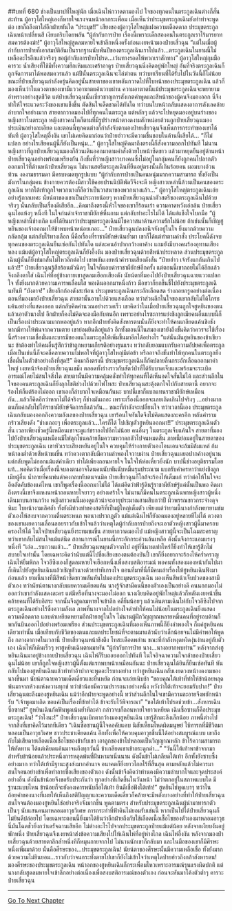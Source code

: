 ##บทที่ 680 ช่างเป็นบาปที่ใหญ่นัก
เมื่อเฉินไห่กวาดตามองไป ใจของทุกคนในตระกูลเฉินต่างก็สั่นสะท้าน ผู้อาวุโสใหญ่เองก็หายใจแรงจนหน้าอกกระเพื่อม เมื่อเห็นว่าประมุขตระกูลเฉินยังทำท่าจะพูดต่อ เขาก็ถลึงตาใส่อีกฝ่ายทันใด
“ประมุข!!” เสียงของผู้อาวุโสใหญ่แฝงความเดือดดาล ประมุขตระกูลเฉินหน้าเปลี่ยนสี เงียบกริบโดยพลัน
“ผู้กำกับการป๋าย เรื่องนี้เพราะเด็กสองคนในตระกูลเราไร้มารยาท สมควรต้องฆ่า!” ผู้อาวุโสใหญ่สูดลมหายใจเข้าลึกหนึ่งครั้งก่อนเงยหน้ามองป๋ายเสี่วฉุน
“แต่ในเมื่อผู้กำกับการป๋ายก็เอาสมบัติอันเป็นรากฐานนับพันปีของตระกูลเฉินเราไปแล้ว...ตระกูลเฉินในยามนี้ไม่เหลืออะไรอีกแล้วจริงๆ ขอผู้กำกับการป๋ายโปรด...เว้นทางรอดให้พวกเราสักทาง” ผู้อาวุโสใหญ่กุมมือคารวะ น้ำเสียงที่ใช้มีทั้งความฮึกเหิมและเศร้าอาดูร
ป๋ายเสี่ยวฉุนนิ่งคิดอยู่พักใหญ่ อันที่จริงตระกูลเฉินก็ถูกจัดการมาได้พอสมควรแล้ว แม้ปีนั้นตระกูลเฉินจะไล่ฆ่าตน ทว่าบทเรียนที่ได้รับไปในวันนี้ก็ไม่น้อย ขณะที่ป๋ายเสี่ยวฉุนกำลังครุ่นคิดอยู่นั้นสายตาของเขาพลันกวาดไปที่ใบหน้าของประมุขตระกูลเฉิน แล้วก็มองเห็นว่าในดวงตาของเขามีแววอาฆาตแค้นวาบผ่าน
ความอาฆาตนี้แม้ประมุขตระกูลเฉินจะพยายามอำพรางอย่างสุดชีวิต แต่ป๋ายเสี่ยวฉุนนั้นเชี่ยวชาญการสังเกตคำพูดและสีหน้าของผู้คนจึงมองออก นี่จึงทำให้ใจระแวดระวังของเขาแข็งขึ้น ตัดสินใจเด็ดขาดได้ทันใด ทว่าบนใบหน้ากลับแสดงอาการลังเลคล้ายลำบากใจอย่างมาก สายตากวาดมองไปที่ทุกคนในตระกูล แต่หลักๆ แล้วจะไปหยุดมองอยู่บนร่างของหญิงสาวในตระกูล
หญิงสาวคนใดก็ตามที่มีรูปร่างหน้าตางดงามสักหน่อยล้วนถูกป๋ายเสี่ยวฉุนมองประเมินอย่างละเอียด และตอนนี้ทุกคนต่างก็กำลังจับตามองป๋ายเสี่ยวฉุนจึงเห็นการกระทำของเขาได้ทันที ผู้อาวุโสใหญ่อึ้งงัน เขาไม่เคยคิดมาก่อนว่าป๋ายฮ่าวจะมีความชื่นชอบในด้านนี้เสียได้...
“ก็ไม่แปลก อย่างไรเสียคนผู้นี้ก็ยังเป็นหนุ่ม...” ผู้อาวุโสใหญ่คิดมาถึงตรงนี้ก็สั่งความออกไปทันที ไม่นานหญิงสาวที่ถูกป๋ายเสี่ยวฉุนมองก็ล้วนเดินออกมาตามคำสั่งด้วยใบหน้าซีดขาว แล้วมาหยุดยืนอยู่ด้านหน้าป๋ายเสี่ยวฉุนอย่างพร้อมเพรียงกัน
ถึงขั้นที่ว่าหญิงสาวบางคนซึ่งไม่อยู่ในกลุ่มคนก็ยังถูกคนไปลากตัวออกมาไว้ที่ด้านหน้าป๋ายเสี่ยวฉุน ไม่นานสตรีตระกูลเฉินที่ยืนอยู่ตรงนั้นก็เกินร้อยคน ผอมบางอ้วนท้วน งดงามธรรมดา มีครบหมดทุกรูปแบบ
“ผู้กำกับการป๋ายเป็นคนหนุ่มมากความสามารถ ทั้งยังเป็นมังกรในกลุ่มคน ข้างกายควรต้องมีสาวใช้คอยปรนนิบัติพัดวีจึงจะดี หญิงสาวเหล่านี้ล้วนเป็นคนของตระกูลเฉิน หากใต้เท้าถูกใจพวกนางก็ถือว่าเป็นวาสนาของพวกนางแล้ว...” ผู้อาวุโสใหญ่ตระกูลเฉินเอ่ยอย่างรู้กาลเทศะ นัยน์ตาของเขาเป็นประกายน้อยๆ หากป๋ายเสี่ยวฉุนนำตัวสตรีของตระกูลเฉินไปด้วยจริงๆ นั่นกลับเป็นเรื่องดีเสียอีก...คิดมาถึงตรงนี้หัวใจของเขาก็ร้อนเร่า ความคาดหวังเอ่อล้น
ป๋ายเสี่ยวฉุนไอแห้งๆ หนึ่งที ในใจก่นด่าเจ้าราชาผียักษ์หื่นกาม แต่กลับทำอะไรไม่ได้ ได้แต่แข็งใจโบกมือ
“ผู้หญิงเหล่านี้ช่างเถิด แต่ได้ยินมาว่าประมุขตระกูลเฉินมีโชควาสนาด้านความรักไม่น้อย ถ้าเช่นนั้นก็เชิญฮูหยินของเจ้าออกมาให้ข้าพบหน้าหน่อยเถอะ...” ป๋ายเสี่ยวฉุนปลงอนิจจังอยู่ในใจ ยิ่งมากด้วยความกลัดกลุ้ม แต่กลับไร้ทางเลือก นี่คือเรื่องที่ราชาผียักษ์เน้นย้ำมา เขาก็ได้แต่ทำตามคำสั่ง
ประโยคนี้ดังจบ ทุกคนของตระกูลเฉินยืนเซ่อกันไปทันใด แต่ละคนอ้าปากกว้างตาค้าง แถมยังมีบางคนร้องอุทานเสียงหลง แม้แต่ผู้อาวุโสใหญ่ตระกูลเฉินก็ยังอึ้งงัน มองป๋ายเสี่ยวฉุนด้วยสีหน้าประหลาด
ส่วนประมุขตระกูลเฉินผู้นั้นก็ยิ่งข่มกลั้นไม่ไหวอีกต่อไป เขาพลันเงยหน้าคำรามเสียงดังลั่น
“ป๋ายฮ่าว เจ้ารังแกกันเกินไปแล้ว!!”
ป๋ายเสี่ยวฉุนรู้สึกร้อนตัวนิดๆ ในใจก็แอบด่าราชาผียักษ์อีกครั้ง แต่ตอนนี้เขาถอยไม่ได้อีกแล้วจึงถลึงตาใส่ เฉินไห่ที่อยู่ข้างกายเขาสูดลมเฮือกเสียงดัง นัยน์ตาที่มองไปยังป๋ายเสี่ยวฉุนฉายแววแปลกใจ ทั้งยิ่งมากด้วยความเคารพเลื่อมใส พอเดินออกมาหนึ่งก้าว มือขวาก็ยกขึ้นชี้ไปยังประมุขตระกูลเฉินทันที
“บังอาจ!”
เสียงกึกก้องดังสะท้อน ประมุขตระกูลเฉินกระอักเลือดสด ร่างถอยกรูดอย่างต่อเนื่อง ตอนที่มองมายังป๋ายเสี่ยวฉุน สายตานั้นอาบไปด้วยแสงเลือด ทว่าส่วนลึกในใจของเขากลับไม่ได้โกรธแค้นอย่างที่แสดงออก แต่กลับคิดคำนวณอย่างรวดเร็ว เขาคิดว่าในเมื่อป๋ายเสี่ยวฉุนถูกใจฮูหยินของตนแล้วเอาตัวนางไป อีกฝ่ายก็คงไม่คิดจะลงมือกับตนอีก
เพราะอย่างไรซะการแย่งชิงลูกเมียคนอื่นแบบนี้ก็เป็นเรื่องน่าประณามมากพออยู่แล้ว หากอีกฝ่ายยังคิดสังหารตนนั่นก็ยิ่งจะทำให้คนเกลียดแค้นชิงชัง
หากมีทางให้พ้นจากความตาย เขาย่อมยินดีอยู่แล้ว อีกทั้งตอนนี้ในสมองเขายังถึงขั้นคิดว่าควรจะใช้เรื่องนี้สร้างความเชื่อมั่นและบารมีของตนในตระกูลให้เพิ่มขึ้นมาอีกได้อย่างไร
“แต่นั่นมันฮูหยินของข้าเชียวนะ ข้าต้องทำให้คนอื่นรู้สึกว่าข้าถูกหยามเกียรติอย่างรุนแรง ทว่ากลับยอมแบกรับความอัปยศเพื่อตระกูล เมื่อเป็นเช่นนี้ก็จะคลี่คลายความไม่พอใจที่ผู้อาวุโสใหญ่มีต่อข้า หรืออาจถึงขั้นทำให้ทุกคนในตระกูลยิ่งเชื่อมั่นในตัวข้าอย่างถึงที่สุด!!” คิดมาถึงตรงนี้ ประมุขตระกูลเฉินก็กัดปลายลิ้นกระอักเลือดออกมาคำใหญ่ เงยหน้าจ้องป๋ายเสี่ยวฉุนเขม็ง ตลอดทั้งร่างราวกับสัตว์ป่าที่ได้รับบาดเจ็บและพร้อมจะระเบิดอารมณ์โดยไม่สนใจสิ่งใด
สายตานั้นมีความคลุ้มคลั่งทำให้ทุกคนที่ได้เห็นอดใจสั่นไม่ได้ และส่วนลึกในใจของคนตระกูลเฉินก็ยิ่งลุกโชติช่วงไปด้วยไฟโทสะ
ป๋ายเสี่ยวฉุนสะดุ้งตกใจไปกับสายตานี้ อยากจะร้องไห้ก็แต่ร้องไม่ออก เขาเองก็ลำบากใจเหมือนกันนะ บาปนี้เขาก็แบกแทนราชาผียักษ์เหมือนกัน...แล้วก็คิดอีกว่าหากไม่ได้จริงๆ ก็ช่างมันเถอะ เพราะเรื่องนี้ออกจะเลยเถิดเกินไปจริงๆ ...อย่างมากตนก็แค่กลับไปให้ราชาผียักษ์จัดการก็แล้วกัน...
ขณะที่กำลังจะเปลี่ยนใจ ทว่าเวลานี้เอง ประมุขตระกูลเฉินกลับมองออกถึงความลังเลของป๋ายเสี่ยวฉุน เขาร้อนใจทันใดจึงไม่คิดแสดงละครอีก พลันคำรามกร้าวเสียงดัง
“ช่างเถอะๆ เพื่อตระกูลแล้ว...ใครก็ได้ ไปเชิญตัวฮูหยินออกมา!!” ประมุขตระกูลเฉินตัวสั่น เวลาเพียงชั่วครู่นี้เหมือนเขาจะดูแก่ชราลงไปอีกไม่น้อย คนอื่นๆ ในตระกูลเจ็บแค้นใจ สายตาที่มองไปยังป๋ายเสี่ยวฉุนเหมือนมีไฟลุกโชนคล้ายลืมความหวาดกลัวไปจนหมดสิ้น ภาพนี้ย่อมอยู่ในสายตาของประมุขตระกูลเฉิน เขาหัวเราะเสียงหยันอยู่ในใจ ควบคุมให้ร่างกายตัวเองโอนเอนจะล้มมิล้มแหล่ ก้มหน้าลงต่ำด้วยสีหน้าขมขื่น ทว่าดวงตากลับมีความลำพองใจวาบผ่าน
ป๋ายเสี่ยวฉุนเผยอปากค้างอยู่นานแต่กลับพูดไม่ออกแม้แต่คำเดียว ทำได้เพียงถอนหายใจ ในใจให้ห่อเหี่ยวยิ่งนัก บาปนี้ช่างอยุติธรรมโดยแท้...พอคิดว่าเมื่อเรื่องนี้จบลงตนอาจโดนคนนับพันนับหมื่นรุมประณาม แบกรับคำครหาว่าแย่งชิงลูกเมียผู้อื่น น้ำลายที่คนพ่นด่าคงกลบทับตนจนมิด ป๋ายเสี่ยวฉุนก็ใกล้จะร้องไห้เต็มแก่ ทว่าต่อให้ในใจจะอึดอัดคับข้องแค่ไหน เขาก็พูดเรื่องนี้ออกมาไม่ได้ ได้แต่คิดว่าฟ้ารู้ดินรู้ราชาผียักษ์รู้แค่นั้นเป็นพอ คิดมาถึงตรงนี้เขาจึงแหงนหน้าถอนหายใจยาวๆ อย่างเศร้าใจ ไม่นานก็มีคนในตระกูลเฉินพาหญิงสาวผู้หนึ่งเดินมาบนลานกว้าง
หญิงสาวคนนี้มองดูแล้วน่าจะอายุประมาณสามสิบกว่าปี ผิวพรรณขาวกระจ่างดุจหิมะ ใบหน้างามเลิศล้ำ ทั้งยังมีท่วงท่าของสตรีที่เป็นผู้ใหญ่เต็มตัว เพียงแต่ว่ายามนี้นางกำลังพยายามข่มตัวเองให้สงบจากความตื่นตระหนก พอนางปรากฏตัว แม้แต่เฉินไห่ก็ยังอดมองอยู่หลายทีไม่ได้ ดวงตาของเขาเผยความเลื่อนลอยราวกับเข้าใจแล้วว่าเหตุใดผู้กำกับการป๋ายถึงจะเอาตัวหญิงสาวผู้นี้มาครอบครองให้ได้
ในใจป๋ายเสี่ยวฉุนยิ่งระทมขมขื่น สายตากวาดมองไป แม้หญิงสาวผู้นี้จะเป็นโฉมสะคราญ ทว่าเขากลับไม่สนใจแม้แต่นิด สถานการณ์ในยามนี้กระอักกระอ่วนล้นเหลือ ดังนั้นจึงกระแอมแรงๆ หนึ่งที
“เอ่อ...รบกวนแล้ว...” ป๋ายเสี่ยวฉุนหมุนตัวจากไป อยู่ที่นี่นานเท่าไหร่ก็ยิ่งทำให้เขารู้สึกไม่สบายใจเท่านั้น โดยเฉพาะคิดว่านับแต่นี้ไปชื่อเสียงของตนต้องป่นปี้ เขาก็ยิ่งอยากจะร้องไห้คร่ำครวญ
เฉินไห่ยิ้มพิกล โจวอีซิงเองก็สูดลมหายใจเฮือกหนึ่งเพื่อสงบสติอารมณ์ พอคนทั้งสองมองหน้ากันไปมาก็เดินไปยังฮูหยินเฉินแล้วเชิญตัวนางด้วยท่าทีเกรงใจ
ตอนที่มาที่นี่ก็มีคนเล่าเรื่องให้ฮูหยินเฉินฟังมาก่อนแล้ว ยามนี้นางที่มีสีหน้าซีดขาวพลันหันไปมองประมุขตระกูลเฉิน มองเห็นสีหน้าเจ็บปวดของสามีตัวเอง ทว่านัยน์ตานางกลับเผยความเคียดแค้น นางรู้จักสามีคนนี้ของตัวเองเป็นอย่างดี คนนอกมองไม่ออกว่าเขากำลังแสดงละคร แต่มีหรือที่นางจะมองไม่ออก นางเงียบคิดอยู่พักใหญ่แล้วก็พลันเงยหน้าขึ้นคล้ายคนที่ได้รับอิสระ จากนั้นจึงสูดลมหายใจเข้าลึก คลี่ยิ้มน้อยๆ แล้วเดินตามเฉินไห่กับโจวอีซิงไปจากตระกูลเฉินอย่างไร้ซึ่งความลังเล
ภาพที่นางจากไปอย่างใจดำทำให้คนไม่น้อยในตระกูลเฉินยิ่งแสดงความเดือดดาล แอบด่าเหยียดหยามอีกฝ่ายอยู่ในใจ
ไม่นานผู้ฝึกวิญญาณหลายหมื่นคนที่อยู่รอบด้านก็พากันบินออกไปอย่างพร้อมเพรียง ส่วนประมุขตระกูลเฉินที่มองเห็นภาพนี้ก็ยิ่งลำพองใจ ก็แค่ฮูหยินคนเดียวเท่านั้น เมื่อเทียบกับชีวิตของตนและผลประโยชน์ที่จะตามมาแล้วนับว่าเล็กน้อยจนไม่มีค่าพอให้พูดถึง
กลางอากาศในเวลานี้ ป๋ายเสี่ยวฉุนหน้าขึงตึง โทสะเดือดพล่าน ขณะที่กำลังหงุดหงิดงุ่นง่านอยู่กับตัวเอง เฉินไห่ก็เดินเร็วๆ พาฮูหยินเฉินตามมาทัน
“ผู้กำกับการป๋าย นาง...นางอยากพบท่าน” หลังจากส่งฮูหยินเฉินมาอยู่ข้างกายป๋ายเสี่ยวฉุน เฉินไห่ก็รีบถอยออกไปทันที ในใจอิจฉาความใจกล้าของป๋ายเสี่ยวฉุนไม่น้อย เขาก็ถูกใจหญิงสาวผู้นี้ตั้งแต่แรกพบหน้าเหมือนกันนะ
ป๋ายเสี่ยวฉุนได้ยินก็ยืนเซ่อทันที หันกลับไปมองฮูหยินเฉินแล้วทำท่าอ้าปากจะพูดอะไรบางอย่าง ทว่าฮูหยินเฉินกลับเงยดวงหน้างดงามของนางขึ้นมา นัยน์ตาฉายความเด็ดเดี่ยวและยืนหยัด ก่อนจะเอ่ยเนิบช้า
“ขอบคุณใต้เท้าที่ทำให้ข้าน้อยหลุดพ้นมาจากห้วงแห่งความทุกข์ ทว่าข้าน้อยมีความปรารถนาอย่างหนึ่ง หวังว่าใต้เท้าจะยอมรับปาก!”
ป๋ายเสี่ยวฉุนตะลึงมองฮูหยินเฉิน แม้ว่าอีกฝ่ายจะพูดอย่างนี้ ทว่าส่วนลึกในใจเขามีความละอายจึงพยักหน้ารับ
“เจ้าพูดมาเถิด ขอแค่เป็นเรื่องที่ข้าทำได้ ข้าจะรับไว้พิจารณา”
“ขอใต้เท้าโปรดช่วยข้า...สังหารเฉินซื่อซาน!” ฮูหยินเฉินกัดฟันพูดเน้นย้ำทีละคำ กล่าวจบก็ถอนหายใจยาวเหยียด เฉินซื่อซานก็คือประมุขตระกูลเฉิน!
“ว่าไงนะ!” ป๋ายเสี่ยวฉุนเบิกตากว้างมองฮูหยินเฉิน เขารู้สึกตะลึงเล็กน้อย ภาพนี้ต่างไปจากสิ่งที่เขาคิดไว้มากทีเดียว
“เฉินซื่อซานผู้นี้ใจคอคับแคบ นิสัยเหี้ยมโหดผิดมนุษย์ ใช้ทารกที่มีชีวิตมาหลอมเป็นอาวุธวิเศษ ชาวประชาเคียดแค้น อีกทั้งเพื่อให้ควบคุมอาวุธชิ้นนี้ได้อย่างสมบูรณ์แบบ เขาถึงกับไม่เสียดายเลือดเนื้อเชื้อไขของข้ากับเขา เอาลูกของข้าไปหลอมเป็นวิญญาณหลัก ข้าไร้ความสามารถให้ทัดทาน ได้แต่เคียดแค้นมาจนถึงทุกวันนี้ ข้าเกลียดเขาเข้ากระดูกดำ...”
“วันนี้ใต้เท้าพาข้าจากมา สำหรับข้าน้อยแล้วประหนึ่งการหลุดพ้นที่ฝันหามาเนิ่นนาน ดังนั้นข้าไม่เกลียดใต้เท้า อีกทั้งยังซาบซึ้งอย่างมาก ทว่าใต้เท้ามีฐานะสูงส่งมากอำนาจ อนาคตก็ยิ่งยาวไกลไร้ที่สิ้นสุด ตามหลักแล้วไม่ควรมาสนใจคนอย่างข้าเพื่อทำลายชื่อเสียงของตัวเอง ดังนั้นข้าจึงคิดว่าท่านคงมีความลำบากใจและจุดประสงค์อย่างอื่น ดังนั้นข้าน้อยจึงขอรับประกันว่า ทุกอย่างที่เกิดขึ้นในวันหน้า ไม่ว่าตกอยู่ในสภาพแบบใด มีฐานะแบบไหน ข้าน้อยก็จะยังคงเคารพนับถือใต้เท้า ยินดีเชื่อฟังใต้เท้า!” ฮูหยินไช่พูดเบาๆ ทว่าในถ้อยคำของนางที่เผยให้เห็นถึงสติปัญญาและความเด็ดเดี่ยวก็คล้ายจะมีพลังบางอย่างที่ทำให้ป๋ายเสี่ยวฉุนสนใจจนต้องมองฮูหยินไช่อย่างจริงจังมากขึ้น
พูดตามตรง สำหรับประมุขตระกูลเฉินผู้นำมาทารกตัวเป็นๆ นับแสนคนมาหลอมอาวุธวิเศษ การกระทำที่ฟ้าดินไม่ยอมรับเช่นนี้ หากเป็นไปได้ป๋ายเสี่ยวฉุนก็ไม่ยินดีปล่อยไป โดยเฉพาะตอนนี้ยิ่งมาได้ยินว่าอีกฝ่ายถึงกับใช้เลือดเนื้อเชื้อไขของตัวเองมาหลอมอาวุธ นี่มันโฉดชั่วยิ่งกว่าเดรัจฉานเสียอีก ไม่ต่างอะไรไปจากประมุขตระกูลป๋ายแม้แต่น้อย หลังจากเงียบงันอยู่พักหนึ่ง ป๋ายเสี่ยวฉุนจึงเงยหน้าส่งข้อความเสียงไปให้เฉินไห่ที่อยู่ห่างไกล
เฉินไห่อึ้งงัน หลังจากมองป๋ายเสี่ยวฉุนด้วยสายตาลึกล้ำหนึ่งทีก็หมุนกายจากไป ไม่นานนักเขาก็กลับมา และในมือของเขาก็มีศีรษะหนึ่งเพิ่มมาด้วย นั่นคือศีรษะของ...ประมุขตระกูลเฉิน!
นัยน์ตาของศีรษะนั้นมีความเหลือเชื่อ ทั้งยังมากด้วยความไม่ยินยอม...ราวกับว่าจนกระทั่งตายไปเขาก็ยังไม่เข้าใจว่าเหตุใดป๋ายฮ่าวถึงกล้าสังหารตน!
มองศีรษะของประมุขตระกูลเฉิน หน้าอกของฮูหยินเฉินก็กระเพื่อมไหวเพราะอารมณ์รุนแรงผิดปกติ แต่นางกลับสูดลมหายใจเข้าลึกอย่างต่อเนื่องเพื่อสงบสติอารมณ์ของตัวเอง ก่อนจะหันมาโค้งตัวต่ำๆ คารวะป๋ายเสี่ยวฉุน

------


[Go To Next Chapter]( ./118.md)